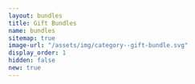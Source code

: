 ```yaml
---
layout: bundles
title: Gift Bundles
name: bundles
sitemap: true
image-url: "/assets/img/category--gift-bundle.svg"
display_order: 1
hidden: false
new: true
---
```


